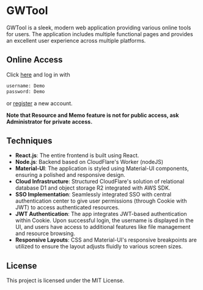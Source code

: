 # GWTool

GWTool is a sleek, modern web application providing various online tools for users. The application includes multiple functional pages and provides an excellent user experience across multiple platforms.

## Online Access

Click [here](https://tool.tiny-pink.com/) and log in with
```bash
username: Demo
password: Demo
```
or [register](https://tool.tiny-pink.com/register) a new account.

**Note that Resource and Memo feature is not for public access, ask Administrator for private access.**

## Techniques

- **React.js**: The entire frontend is built using React.
- **Node.js**: Backend based on CloudFlare's Worker (nodeJS)
- **Material-UI**: The application is styled using Material-UI components, ensuring a polished and responsive design.
- **Cloud Infrastructure**: Structured CloudFlare's solution of relational database D1 and object storage R2 integrated with AWS SDK.
- **SSO Implementation**: Seamlessly integrated SSO with central authentication center to give user permissions (through Cookie with JWT) to access authenticated resources.
- **JWT Authentication**: The app integrates JWT-based authentication within Cookie. Upon successful login, the username is displayed in the UI, and users have access to additional features like file management and resource browsing.
- **Responsive Layouts**: CSS and Material-UI's responsive breakpoints are utilized to ensure the layout adjusts fluidly to various screen sizes.

## License

This project is licensed under the MIT License.